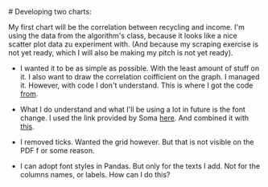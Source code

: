 # Developing two charts:

My first chart will be the correlation between recycling and income.
I'm using the data from the algorithm's class, because it looks like a nice
scatter plot data zu experiment with. (And because my scraping exercise
is not yet ready, which I will also be making my pitch is not yet ready).

- I wanted it to be as simple as possible. With the least amount of
stuff on it. I also want to draw the correlation coifficient on the
graph. I managed it. However, with code I don't understand. This is where
I got the code [from](https://stanford.edu/~mwaskom/software/seaborn/tutorial/regression.html).

- What I do understand and what I'll be using a lot in future is the font
change. I used the link provided by Soma [here](http://jonathansoma.com/lede/data-studio/matplotlib/changing-fonts-in-matplotlib/).
And combined it with [this](http://stackoverflow.com/questions/21321670/how-to-change-fonts-in-matplotlib-python).

- I removed ticks. Wanted the grid however. But that is not visible on the PDF f
or some reason.

- I can adopt font styles in Pandas. But only for the texts I add. Not for the columns names, or labels. How can
I do this?

